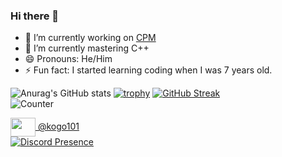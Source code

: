 ### Hi there 👋

- 🔭 I’m currently working on [CPM](https://github.com/vkeshav300/cpm)
- 🌱 I’m currently mastering C++
- 😄 Pronouns: He/Him
- ⚡ Fun fact: I started learning coding when I was 7 years old.

![Anurag's GitHub stats](https://github-readme-stats.vercel.app/api?username=vkeshav300&show_icons=true&theme=radical)
[![trophy](https://github-profile-trophy.vercel.app/?username=vkeshav300&theme=radical)](https://github.com/ryo-ma/github-profile-trophy)
[![GitHub Streak](http://github-readme-streak-stats.herokuapp.com?user=vkeshav300&theme=radical&hide_border=true)](https://git.io/streak-stats)
<br>
![Counter](https://komarev.com/ghpvc/?username=vkeshav300)

<a href="https://discordapp.com/users/704849464204066867" target="blank"><img align="center" src="https://www.svgrepo.com/show/353655/discord-icon.svg" alt="" height="30" width="40" /> @kogo101</a>
<br>
[![Discord Presence](https://lanyard.cnrad.dev/api/704849464204066867)](https://discord.com/users/704849464204066867)
